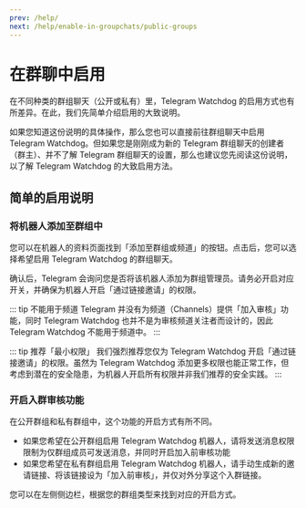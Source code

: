 ```yaml
---
prev: /help/
next: /help/enable-in-groupchats/public-groups
---
```


# 在群聊中启用

在不同种类的群组聊天（公开或私有）里，Telegram Watchdog 的启用方式也有所差异。在此，我们先简单介绍启用的大致说明。

如果您知道这份说明的具体操作，那么您也可以直接前往群组聊天中启用 Telegram Watchdog。但如果您是刚刚成为新的 Telegram 群组聊天的创建者（群主）、并不了解 Telegram 群组聊天的设置，那么也建议您先阅读这份说明，以了解 Telegram Watchdog 的大致启用方法。

## 简单的启用说明

### 将机器人添加至群组中
您可以在机器人的资料页面找到「添加至群组或频道」的按钮。点击后，您可以选择希望启用 Telegram Watchdog 的群组聊天。

确认后，Telegram 会询问您是否将该机器人添加为群组管理员。请务必开启对应开关，并确保为机器人开启「通过链接邀请」的权限。

::: tip 不能用于频道
Telegram 并没有为频道（Channels）提供「加入审核」功能，同时 Telegram Watchdog 也并不是为审核频道关注者而设计的，因此 Telegram Watchdog 不能用于频道中。
:::

::: tip 推荐「最小权限」
我们强烈推荐您仅为 Telegram Watchdog 开启「通过链接邀请」的权限。虽然为 Telegram Watchdog 添加更多权限也能正常工作，但考虑到潜在的安全隐患，为机器人开启所有权限并非我们推荐的安全实践。
:::

### 开启入群审核功能
在公开群组和私有群组中，这个功能的开启方式有所不同。

- 如果您希望在公开群组启用 Telegram Watchdog 机器人，请将发送消息权限限制为仅群组成员可发送消息，并同时开启加入前审核功能
- 如果您希望在私有群组启用 Telegram Watchdog 机器人，请手动生成新的邀请链接、将该链接设为「加入前审核」，并仅对外分享这个入群链接。

您可以在左侧侧边栏，根据您的群组类型来找到对应的开启方式。